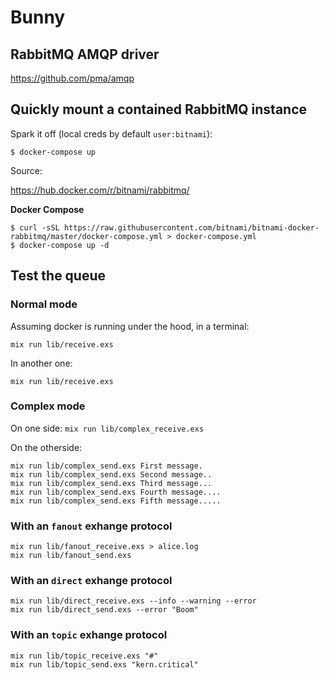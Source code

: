 # Bunny

## RabbitMQ AMQP driver

https://github.com/pma/amqp

## Quickly mount a contained RabbitMQ instance

Spark it off (local creds by default `user:bitnami`):
```
$ docker-compose up
```

Source:

https://hub.docker.com/r/bitnami/rabbitmq/

**Docker Compose**
```
$ curl -sSL https://raw.githubusercontent.com/bitnami/bitnami-docker-rabbitmq/master/docker-compose.yml > docker-compose.yml
$ docker-compose up -d
```

## Test the queue

### Normal mode

Assuming docker is running under the hood, in a terminal:
```
mix run lib/receive.exs
```

In another one:
```
mix run lib/receive.exs
```

### Complex mode

On one side: `mix run lib/complex_receive.exs`

On the otherside:
```
mix run lib/complex_send.exs First message.
mix run lib/complex_send.exs Second message..
mix run lib/complex_send.exs Third message...
mix run lib/complex_send.exs Fourth message....
mix run lib/complex_send.exs Fifth message.....
```

### With an `fanout` exhange protocol

```
mix run lib/fanout_receive.exs > alice.log
mix run lib/fanout_send.exs
```

### With an `direct` exhange protocol

```
mix run lib/direct_receive.exs --info --warning --error
mix run lib/direct_send.exs --error "Boom"
```

### With an `topic` exhange protocol

```
mix run lib/topic_receive.exs "#"
mix run lib/topic_send.exs "kern.critical"
```

